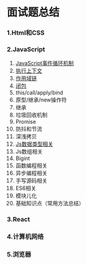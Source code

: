 # 面试题总结

### 1.Html和CSS

### 2.JavaScript

1. [JavaScript事件循环机制](https://github.com/KeyNGAdnil/accumulate/blob/master/博文库/js%20EventLoop.md)
2. [执行上下文](https://github.com/KeyNGAdnil/accumulate/blob/master/博文库/执行上下文.md)
3. [作用域链](https://github.com/KeyNGAdnil/accumulate/blob/master/博文库/作用域链.md)
4. [闭包](https://github.com/KeyNGAdnil/accumulate/blob/master/博文库/闭包.md)
5. this/call/apply/bind
6. 原型/继承/new操作符
7. 继承
8. 垃圾回收机制
9. Promise
10. 防抖和节流
11. 深浅拷贝
12. [Js数据类型相关](https://github.com/KeyNGAdnil/accumulate/blob/master/博文库/数据类型检测与转换.md)
13. Js数组相关
14. Bigint
15. 函数编程相关
17. 异步编程相关
18. 手写源码相关
19. ES6相关
20. 模块儿化
21. 基础知识点（常用方法总结）

### 3.React

### 4.计算机网络

### 5.浏览器